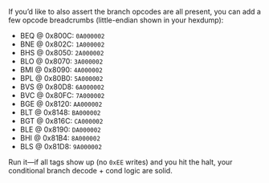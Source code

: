 If you’d like to also assert the branch opcodes are all present, you can add a few opcode breadcrumbs (little-endian shown in your hexdump):

- BEQ @ 0x800C: `0A000002`
- BNE @ 0x802C: `1A000002`
- BHS @ 0x8050: `2A000002`
- BLO @ 0x8070: `3A000002`
- BMI @ 0x8090: `4A000002`
- BPL @ 0x80B0: `5A000002`
- BVS @ 0x80D8: `6A000002`
- BVC @ 0x80FC: `7A000002`
- BGE @ 0x8120: `AA000002`
- BLT @ 0x8148: `BA000002`
- BGT @ 0x816C: `CA000002`
- BLE @ 0x8190: `DA000002`
- BHI @ 0x81B4: `8A000002`
- BLS @ 0x81D8: `9A000002`

Run it—if all tags show up (no `0xEE` writes) and you hit the halt, your conditional branch decode + cond logic are solid.